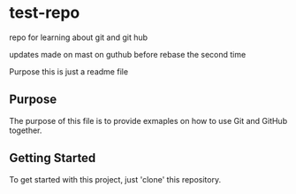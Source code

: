 # test-repo
repo for learning about git and git hub

updates made on mast on guthub before rebase the second time

Purpose
this is just a readme file

## Purpose
The purpose of this file is to provide exmaples
on how to use Git and GitHub together.

## Getting Started

To get started with this project, just 'clone' this repository.
